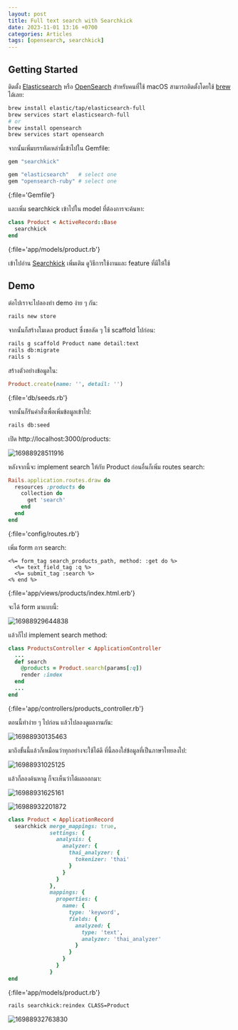 ```yaml
---
layout: post
title: Full text search with Searchkick
date: 2023-11-01 13:16 +0700
categories: Articles
tags: [opensearch, searchkick]
---
```


## Getting Started

ติดตั้ง [Elasticsearch](https://www.elastic.co/downloads/elasticsearch) หรือ [OpenSearch](https://opensearch.org/downloads.html) สำหรับคนที่ใช้ macOS สามารถติดตั้งโดยใช้ [brew](https://brew.sh/) ได้เลย:

```bash
brew install elastic/tap/elasticsearch-full
brew services start elasticsearch-full
# or
brew install opensearch
brew services start opensearch
```

จากนั้นเพิ่มบรรทัดเหล่านี้เข้าไปใน Gemfile:

```ruby
gem "searchkick"

gem "elasticsearch"   # select one
gem "opensearch-ruby" # select one
```
{:file='Gemfile'}

และเพิ่ม searchkick เข้าไปใน model ที่ต้องการจะค้นหา:

```ruby
class Product < ActiveRecord::Base
  searchkick
end
```
{:file='app/models/product.rb'}

เข้าไปอ่าน [Searchkick](https://github.com/ankane/searchkick) เพิ่มเติม ดูวิธีการใช้งานและ feature ที่มีให้ใช้

## Demo

ต่อไปเราจะไปลองทำ demo ง่าย ๆ กัน:

```bash
rails new store
```

จากนั้นก็สร้างโมเดล product ซึ่งขอลัด ๆ ใช้ scaffold ไปก่อน:

```bash
rails g scaffold Product name detail:text
rails db:migrate
rails s
```

สร้างตัวอย่างข้อมูลใน:

```ruby
Product.create(name: '', detail: '')
```
{:file='db/seeds.rb'}

จากนั้นก็รันคำสั่งเพื่อเพิ่มข้อมูลเข้าไป:

```bash
rails db:seed
```
เปิด http://localhost:3000/products:


![16988928511916](https://i.imgur.com/Z3dnbiv.png)


หลังจากนี้จะ implement search ให้กับ Product ก่อนอื่นก็เพิ่ม routes search:

```ruby
Rails.application.routes.draw do
  resources :products do
    collection do
      get 'search'
    end
  end
end
```
{:file='config/routes.rb'}

เพิ่ม form การ search:

```erb
<%= form_tag search_products_path, method: :get do %>
  <%= text_field_tag :q %>
  <%= submit_tag :search %>
<% end %>
```
{:file='app/views/products/index.html.erb'}

จะได้ form มาแบบนี้:


![16988929644838](https://i.imgur.com/paxMUFn.png)


แล้วก็ไป implement search method:

```ruby
class ProductsController < ApplicationController
  ...
  def search
    @products = Product.search(params[:q])
    render :index
  end
  ...
end
```
{:file='app/controllers/products_controller.rb'}

ตอนนี้ทำง่าย ๆ ไปก่อน แล้วไปลองดูผลงานกัน:


![16988930135463](https://i.imgur.com/tLidcrB.png)


มาถึงขั้นนี้แล้วก็เหมือนว่าทุกอย่างจะใช้ได้ดี ที่นี้ลองใส่ข้อมูลที่เป็นภาษาไทยลงไป:


![16988931025125](https://i.imgur.com/18Grhkl.png)


แล้วก็ลองค้นหาดู ก็จะเห็นว่าได้ผลออกมา:


![16988931625161](https://i.imgur.com/i7f48aY.png)


![16988932201872](https://i.imgur.com/YS24nY5.png)


```ruby
class Product < ApplicationRecord
  searchkick merge_mappings: true,
             settings: {
               analysis: {
                 analyzer: {
                   thai_analyzer: {
                     tokenizer: 'thai'
                   }
                 }
               }
             },
             mappings: {
               properties: {
                 name: {
                   type: 'keyword',
                   fields: {
                     analyzed: {
                       type: 'text',
                       analyzer: 'thai_analyzer'
                     }
                   }
                 }
               }
             }
end
```
{:file='app/models/product.rb'}

```bash
rails searchkick:reindex CLASS=Product
```


![16988932763830](https://i.imgur.com/q7vLWyb.png)
